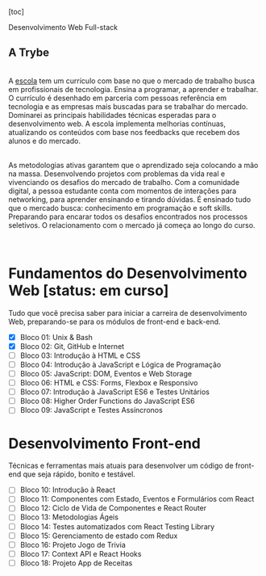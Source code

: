 

[toc]

Desenvolvimento Web Full-stack

## A Trybe

<br>A [escola](https://www.betrybe.com/) tem um currículo com base no que o mercado de trabalho busca em profissionais de tecnologia. Ensina a programar, a aprender e trabalhar.
O currículo é desenhado em parceria com pessoas referência em tecnologia e as empresas mais buscadas para se trabalhar do mercado. Dominarei as principais habilidades técnicas esperadas para o desenvolvimento web.
A escola implementa melhorias contínuas, atualizando os conteúdos com base nos feedbacks que recebem dos alunos e do mercado.
</br>

<br>As metodologias ativas garantem que o aprendizado seja colocando a mão na massa. Desenvolvendo projetos com problemas da vida real e vivenciando os desafios do mercado de trabalho. Com a comunidade digital, a pessoa estudante conta com momentos de interações para networking, para aprender ensinando e tirando dúvidas. É ensinado tudo que o mercado busca: conhecimento em programação e soft skills. Preparando para encarar todos os desafios encontrados nos processos seletivos. O relacionamento com o mercado já começa ao longo do curso.

</br>

# Fundamentos do Desenvolvimento Web [status: em curso]

Tudo que você precisa saber para iniciar a carreira de desenvolvimento Web, preparando-se para os módulos de front-end e back-end.

- [x] Bloco 01: Unix & Bash
- [x] Bloco 02: Git, GitHub e Internet
- [ ] Bloco 03: Introdução à HTML e CSS
- [ ] Bloco 04: Introdução à JavaScript e Lógica de Programação
- [ ] Bloco 05: JavaScript: DOM, Eventos e Web Storage
- [ ] Bloco 06: HTML e CSS: Forms, Flexbox e Responsivo
- [ ] Bloco 07: Introdução à JavaScript ES6 e Testes Unitários
- [ ] Bloco 08: Higher Order Functions do JavaScript ES6
- [ ] Bloco 09: JavaScript e Testes Assíncronos

# Desenvolvimento Front-end

Técnicas e ferramentas mais atuais para desenvolver um código de front-end que seja rápido, bonito e testável.

- [ ] Bloco 10: Introdução à React
- [ ] Bloco 11: Componentes com Estado, Eventos e Formulários com React
- [ ] Bloco 12: Ciclo de Vida de Componentes e React Router
- [ ] Bloco 13: Metodologias Ágeis
- [ ] Bloco 14: Testes automatizados com React Testing Library
- [ ] Bloco 15: Gerenciamento de estado com Redux
- [ ] Bloco 16: Projeto Jogo de Trivia
- [ ] Bloco 17: Context API e React Hooks
- [ ] Bloco 18: Projeto App de Receitas
